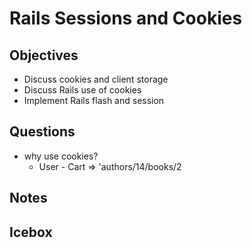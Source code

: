 # Rails Sessions and Cookies

## Objectives

- Discuss cookies and client storage
- Discuss Rails use of cookies
- Implement Rails flash and session

## Questions

- why use cookies?
  - User - Cart => 'authors/14/books/2

## Notes
  
## Icebox